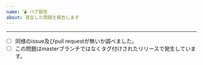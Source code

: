 ```yaml
---
name: 💣 バグ報告
about: 発生した問題を報告します
---
```


<!-- ここに本文をお書きください -->

---

<!-- [ ] を [x] に置き換えてチェックを入れてください -->
- [ ] 同様のissue及びpull requestが無いか調べました。
- [ ] この問題はmasterブランチではなくタグ付けされたリリースで発生しています。
